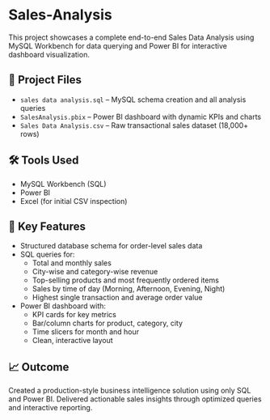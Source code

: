 # Sales-Analysis
This project showcases a complete end-to-end Sales Data Analysis using MySQL Workbench for data querying and Power BI for interactive dashboard visualization.
## 📁 Project Files

- `sales data analysis.sql` – MySQL schema creation and all analysis queries  
- `SalesAnalysis.pbix` – Power BI dashboard with dynamic KPIs and charts  
- `Sales Data Analysis.csv` – Raw transactional sales dataset (18,000+ rows)

## 🛠️ Tools Used

- MySQL Workbench (SQL)
- Power BI
- Excel (for initial CSV inspection)

## 📌 Key Features

- Structured database schema for order-level sales data
- SQL queries for:
  - Total and monthly sales
  - City-wise and category-wise revenue
  - Top-selling products and most frequently ordered items
  - Sales by time of day (Morning, Afternoon, Evening, Night)
  - Highest single transaction and average order value
- Power BI dashboard with:
  - KPI cards for key metrics
  - Bar/column charts for product, category, city
  - Time slicers for month and hour
  - Clean, interactive layout

## 📈 Outcome

Created a production-style business intelligence solution using only SQL and Power BI. Delivered actionable sales insights through optimized queries and interactive reporting.
